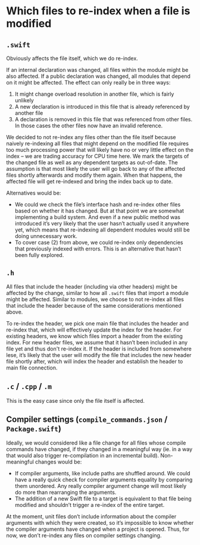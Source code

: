 # Which files to re-index when a file is modified

## `.swift`

Obviously affects the file itself, which we do re-index.

If an internal declaration was changed, all files within the module might be also affected. If a public declaration was changed, all modules that depend on it might be affected. The effect can only really be in three ways:
1. It might change overload resolution in another file, which is fairly unlikely
2. A new declaration is introduced in this file that is already referenced by another file
3. A declaration is removed in this file that was referenced from other files. In those cases the other files now have an invalid reference.

We decided to not re-index any files other than the file itself because naively re-indexing all files that might depend on the modified file requires too much processing power that will likely have no or very little effect on the index – we are trading accuracy for CPU time here.
We mark the targets of the changed file as well as any dependent targets as out-of-date. The assumption is that most likely the user will go back to any of the affected files shortly afterwards and modify them again. When that happens, the affected file will get re-indexed and bring the index back up to date.

Alternatives would be:
- We could we check the file’s interface hash and re-index other files based on whether it has changed. But at that point we are somewhat implementing a build system. And even if a new public method was introduced it’s very likely that the user hasn’t actually used it anywhere yet, which means that re-indexing all dependent modules would still be doing unnecessary work.
- To cover case (2) from above, we could re-index only dependencies that previously indexed with errors. This is an alternative that hasn’t been fully explored.

## `.h`

All files that include the header (including via other headers) might be affected by the change, similar to how all `.swift` files that import a module might be affected. Similar to modules, we choose to not re-index all files that include the header because of the same considerations mentioned above.

To re-index the header, we pick one main file that includes the header and re-index that, which will effectively update the index for the header. For existing headers, we know which files import a header from the existing index. For new header files, we assume that it hasn’t been included in any file yet and thus don't re-index it. If the header is included from somewhere lese, it’s likely that the user will modify the file that includes the new header file shortly after, which will index the header and establish the header to main file connection.

## `.c` / `.cpp` / `.m`

This is the easy case since only the file itself is affected.

## Compiler settings (`compile_commands.json` / `Package.swift`)

Ideally, we would considered like a file change for all files whose compile commands have changed, if they changed in a meaningful way (ie. in a way that would also trigger re-compilation in an incremental build). Non-meaningful changes would be:
- If compiler arguments, like include paths are shuffled around. We could have a really quick check for compiler arguments equality by comparing them unordered. Any really compiler argument change will most likely do more than rearranging the arguments.
- The addition of a new Swift file to a target is equivalent to that file being modified and shouldn’t trigger a re-index of the entire target.

At the moment, unit files don’t include information about the compiler arguments with which they were created, so it’s impossible to know whether the compiler arguments have changed when a project is opened. Thus, for now, we don’t re-index any files on compiler settings changing.
